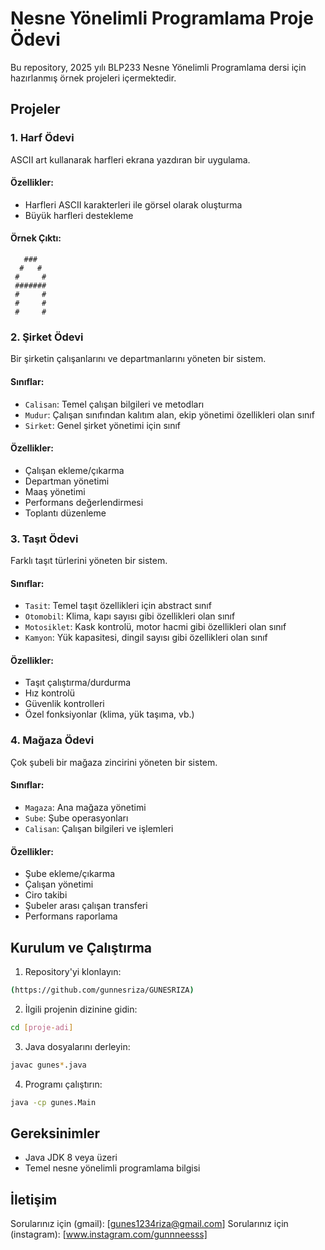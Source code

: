 # Nesne Yönelimli Programlama Proje Ödevi


Bu repository, 2025 yılı BLP233 Nesne Yönelimli Programlama dersi için hazırlanmış örnek projeleri içermektedir.

## Projeler

### 1. Harf Ödevi
ASCII art kullanarak harfleri ekrana yazdıran bir uygulama.

#### Özellikler:
- Harfleri ASCII karakterleri ile görsel olarak oluşturma
- Büyük harfleri destekleme

#### Örnek Çıktı:
```
   ###    
  #   #   
 #     #  
 ####### 
 #     #  
 #     #  
 #     #  
```

### 2. Şirket Ödevi
Bir şirketin çalışanlarını ve departmanlarını yöneten bir sistem.

#### Sınıflar:
- `Calisan`: Temel çalışan bilgileri ve metodları
- `Mudur`: Çalışan sınıfından kalıtım alan, ekip yönetimi özellikleri olan sınıf
- `Sirket`: Genel şirket yönetimi için sınıf

#### Özellikler:
- Çalışan ekleme/çıkarma
- Departman yönetimi
- Maaş yönetimi
- Performans değerlendirmesi
- Toplantı düzenleme

### 3. Taşıt Ödevi
Farklı taşıt türlerini yöneten bir sistem.

#### Sınıflar:
- `Tasit`: Temel taşıt özellikleri için abstract sınıf
- `Otomobil`: Klima, kapı sayısı gibi özellikleri olan sınıf
- `Motosiklet`: Kask kontrolü, motor hacmi gibi özellikleri olan sınıf
- `Kamyon`: Yük kapasitesi, dingil sayısı gibi özellikleri olan sınıf

#### Özellikler:
- Taşıt çalıştırma/durdurma
- Hız kontrolü
- Güvenlik kontrolleri
- Özel fonksiyonlar (klima, yük taşıma, vb.)

### 4. Mağaza Ödevi
Çok şubeli bir mağaza zincirini yöneten bir sistem.

#### Sınıflar:
- `Magaza`: Ana mağaza yönetimi
- `Sube`: Şube operasyonları
- `Calisan`: Çalışan bilgileri ve işlemleri

#### Özellikler:
- Şube ekleme/çıkarma
- Çalışan yönetimi
- Ciro takibi
- Şubeler arası çalışan transferi
- Performans raporlama

## Kurulum ve Çalıştırma

1. Repository'yi klonlayın:
```bash
(https://github.com/gunnesriza/GUNESRIZA)
```

2. İlgili projenin dizinine gidin:
```bash
cd [proje-adi]
```

3. Java dosyalarını derleyin:
```bash
javac gunes*.java
```

4. Programı çalıştırın:
```bash
java -cp gunes.Main
```

## Gereksinimler

- Java JDK 8 veya üzeri
- Temel nesne yönelimli programlama bilgisi

## İletişim

Sorularınız için (gmail): [gunes1234riza@gmail.com] 
Sorularınız için (instagram): [www.instagram.com/gunnneesss] 
